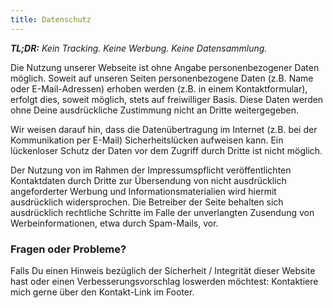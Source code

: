```yaml
---
title: Datenschutz
---
```


_**TL;DR:** Kein Tracking. Keine Werbung. Keine Datensammlung._

Die Nutzung unserer Webseite ist ohne Angabe personenbezogener Daten möglich. Soweit auf unseren Seiten personenbezogene Daten (z.B. Name oder E-Mail-Adressen) erhoben werden (z.B. in einem Kontaktformular), erfolgt dies, soweit möglich, stets auf freiwilliger Basis. Diese Daten werden ohne Deine ausdrückliche Zustimmung nicht an Dritte weitergegeben.

Wir weisen darauf hin, dass die Datenübertragung im Internet (z.B. bei der Kommunikation per E-Mail) Sicherheitslücken aufweisen kann. Ein lückenloser Schutz der Daten vor dem Zugriff durch Dritte ist nicht möglich.

Der Nutzung von im Rahmen der Impressumspflicht veröffentlichten Kontaktdaten durch Dritte zur Übersendung von nicht ausdrücklich angeforderter Werbung und Informationsmaterialien wird hiermit ausdrücklich widersprochen. Die Betreiber der Seite behalten sich ausdrücklich rechtliche Schritte im Falle der unverlangten Zusendung von Werbeinformationen, etwa durch Spam-Mails, vor.

### Fragen oder Probleme?
Falls Du einen Hinweis bezüglich der Sicherheit / Integrität dieser Website hast oder einen Verbesserungsvorschlag loswerden möchtest: Kontaktiere mich gerne über den Kontakt-Link im Footer.